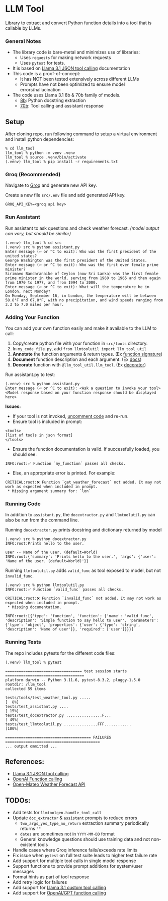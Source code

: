 # LLM Tool
Library to extract and convert Python function details into a tool that is
callable by LLMs.


### General Notes
* The library code is bare-metal and minimizes use of libraries:
    * Uses `requests` for making network requests
    * Uses `pytest` for tests.
* It is based on [Llama 3.1 JSON tool calling](https://llama.meta.com/docs/model-cards-and-prompt-formats/llama3_1/#json-based-tool-calling) documentation
* This code is a proof-of-concept:
    * It has NOT been tested extensively across different LLMs
    * Prompts have not been optimized to ensure model errors/hallucination
* The code uses Llama 3.1 8b & 70b family of models.
    * [8b](https://console.groq.com/docs/models#llama-31-8b-preview): Python docstring extraction
    * [70b](https://console.groq.com/docs/models#llama-31-70b-preview): Tool calling and assistant response


## Setup
After cloning repo, run following command to setup a virtual environment and 
install python dependencies:
```
% cd llm_tool
llm_tool % python -m venv .venv
llm_tool % source .venv/bin/activate
(.venv) llm_tool % pip install -r requirements.txt
```


### Groq (Recommended)
Navigate to [Groq](https://console.groq.com/docs/quickstart) and generate new
API key.

Create a new file `src/.env` file and add generated API key.
```
GROQ_API_KEY=<groq api key>
```


### Run Assistant

Run assistant to ask questions and check weather forecast. _(model output can vary, but should be similar)_
```
(.venv) llm_tool % cd src
(.venv) src % python assistant.py
Enter message (⏎ or ^C to exit): Who was the first president of the united states?
George Washington was the first president of the United States.
Enter message (⏎ or ^C to exit): Who was the first ever female prime minister?
Sirimavo Bandaranaike of Ceylon (now Sri Lanka) was the first female prime minister in the world, serving from 1960 to 1965 and then again from 1970 to 1977, and from 1994 to 2000.
Enter message (⏎ or ^C to exit): What will the temperature be in London, next Monday?
On Monday, September 16, in London, the temperature will be between 58.8°F and 67.8°F, with no precipitation, and wind speeds ranging from 3.3 to 7.0 miles per hour.
```


### Adding Your Function
You can add your own function easily and make it available to the LLM to call:
1. Copy/create python file with your function in `src/tools` directory.
2. In `my_code_file.py`, add `from llmtoolutil import llm_tool_util`
3. **Annotate** the function arguments & return types. (Ex [function signature](src/tools/weather_tool.py#L11))
4. **Document** function description and each argument. (Ex [docs](src/tools/weather_tool.py#L12C5-L20C11))
5. **Decorate** function with `@llm_tool_util.llm_tool`. (Ex [decorator](src/tools/weather_tool.py#L10))

Run assistant.py to test:
```
(.venv) src % python assistant.py
Enter message (⏎ or ^C to exit): <Ask a question to invoke your tool>
<Model response based on your function response should be displayed here>
```

**Issues:**
* If your tool is not invoked, [uncomment code](src/assistant.py#L11) and re-run.
* Ensure tool is included in prompt:
```
<tools>
[list of tools in json format]
</tools>
```
* Ensure the function documentation is valid. If successfully loaded, you should see:
```
INFO:root:✅ Function `my_function` passes all checks.
```
* Else, an appropriate error is printed. For example:
```
CRITICAL:root:❌ Function `get_weather_forecast` not added. It may not work as expected when included in prompt.
 * Missing argument summary for: `lon`
```


### Running Code

In addition to `assistant.py`, the `docextractor.py` and `llmtoolutil.py` can also
be run from the command line.

Running `docextractor.py` prints docstring and dictionary returned by model
```
(.venv) src % python docextractor.py
INFO:root:Prints hello to the user.

user -- Name of the user. (default=World)
INFO:root:{'summary': 'Prints hello to the user.', 'args': {'user': 'Name of the user. (default=World)'}}
```

Running `llmtoolutil.py` adds `valid_func` as tool exposed to model, but not `invalid_func`.
```
(.venv) src % python llmtoolutil.py
INFO:root:✅ Function `valid_func` passes all checks.

CRITICAL:root:❌ Function `invalid_func` not added. It may not work as expected when included in prompt.
 * Missing documentation.

INFO:root:[{'type': 'function', 'function': {'name': 'valid_func', 'description': 'Simple function to say hello to user', 'parameters': {'type': 'object', 'properties': {'user': {'type': 'string', 'description': 'Name of user'}}, 'required': ['user']}}}]
```


### Running Tests

The repo includes pytests for the different code files:
```
(.venv) llm_tool % pytest

================================== test session starts ===================================
platform darwin -- Python 3.11.6, pytest-8.3.2, pluggy-1.5.0
rootdir: /llm_tool
collected 59 items

tests/tools/test_weather_tool.py .....                                              [  8%]
tests/test_assistant.py ....                                                        [ 15%]
tests/test_docextractor.py ................F...                                     [ 49%]
tests/test_llmtoolutil.py ...............FFF............                            [100%]

====================================== FAILURES ==========================================
... output ommitted ...
```


## References:
* [Llama 3.1 JSON tool calling](https://llama.meta.com/docs/model-cards-and-prompt-formats/llama3_1/#json-based-tool-calling)
* [OpenAI Function calling](https://platform.openai.com/docs/assistants/tools/function-calling)
* [Open-Mateo Weather Forecast API](https://open-meteo.com/en/docs)


## TODOs:
* Add tests for `llmtoolgen.handle_tool_call`
* Update `doc_extractor` & `assistant` prompts to reduce errors
    * `two_args_yes_type_no_return` extraction summary periodically returns `""`
    * `dates` are sometimes not in `YYYY-MM-DD` format
    * General knowledge questions should use training data and not non-existent tools
* Handle cases where Groq inference fails/exceeds rate limits
* Fix issue when `pytest` on full test suite leads to higher test failure rate
* Add support for multiple tool calls in single model response
* Support functions to provide prompt additions for system/user messages
* Format hints as part of tool response
* Add retry logic for failures
* Add support for [Llama 3.1 custom tool calling](https://llama.meta.com/docs/model-cards-and-prompt-formats/llama3_1/#user-defined-custom-tool-calling)
* Add support for [OpenAI/GPT function calling](https://platform.openai.com/docs/assistants/tools/function-calling)
